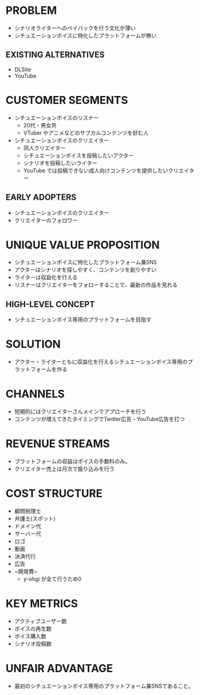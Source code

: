 # PROBLEM
- シナリオライターへのペイバックを行う文化が薄い
- シチュエーションボイスに特化したプラットフォームが無い

## EXISTING ALTERNATIVES
- DLSite
- YouTube

# CUSTOMER SEGMENTS
- シチュエーションボイスのリスナー
    - 20代・男女共
    - VTuber やアニメなどのサブカルコンテンツを好む人
- シチュエーションボイスのクリエイター
    - 同人クリエイター
    - シチュエーションボイスを投稿したいアクター
    - シナリオを投稿したいライター
    - YouTube では投稿できない成人向けコンテンツを提供したいクリエイター

## EARLY ADOPTERS
- シチュエーションボイスのクリエイター
- クリエイターのフォロワー

# UNIQUE VALUE PROPOSITION
- シチュエーションボイスに特化したプラットフォーム兼SNS
- アクターはシナリオを探しやすく、コンテンツを創りやすい
- ライターは収益化を行える
- リスナーはクリエイターをフォローすることで、最新の作品を見れる

## HIGH-LEVEL CONCEPT
- シチュエーションボイス専用のプラットフォームを目指す

# SOLUTION
- アクター・ライターともに収益化を行えるシチュエーションボイス専用のプラットフォームを作る

# CHANNELS
- 短期的にはクリエイターさんメインでアプローチを行う
- コンテンツが増えてきたタイミングでTwitter広告・YouTube広告を打つ

# REVENUE STREAMS
- プラットフォームの収益はボイスの手数料のみ。
- クリエイター売上は月次で振り込みを行う

# COST STRUCTURE
- 顧問税理士
- 弁護士(スポット)
- ドメイン代
- サーバー代
- ロゴ
- 動画
- 決済代行
- 広告
- ~開発費~
    - y-ohgi が全て行うため0

# KEY METRICS
- アクティブユーザー数
- ボイスの再生数
- ボイス購入数
- シナリオ投稿数

# UNFAIR ADVANTAGE
- 最初のシチュエーションボイス専用のプラットフォーム兼SNSであること。


